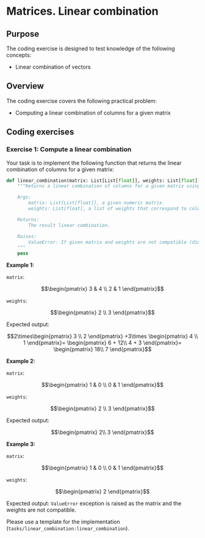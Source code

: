 # Matrices. Linear combination

## Purpose

The coding exercise is designed to test knowledge of the following concepts:
* Linear combination of vectors

## Overview

The coding exercise covers the following practical problem:
* Computing a linear combination of columns for a given matrix

## Coding exercises

### Exercise 1: Compute a linear combination

Your task is to implement the following function that returns the linear combination of columns for a given matrix:

```python
def linear_combination(matrix: List[List[float]], weights: List[float]) -> List[float]:
    """Returns a linear combination of columns for a given matrix using a list of corresponding weights.

    Args:
        matrix: List[List[float]], a given numeric matrix.
        weights: List[float], a list of weights that correspond to columns

    Returns:
        The result linear combination.

    Raises:
        ValueError: If given matrix and weights are not compatible (dimensionalities don't match).
    """
    pass
```

**Example 1:**

`matrix`:
```math
\begin{pmatrix}
   3 & 4 \\
   2 & 1
\end{pmatrix}
```

`weights`:
```math
\begin{pmatrix}
   2 \\
   3 
\end{pmatrix}
```

Expected output: 

```math
2\times\begin{pmatrix}
   3 \\
   2 
\end{pmatrix}
+3\times
\begin{pmatrix}
   4 \\
   1 
\end{pmatrix}=
\begin{pmatrix}
   6 + 12\\
   4 + 3
\end{pmatrix}=
\begin{pmatrix}
   18\\
   7
\end{pmatrix}
```

**Example 2:**

`matrix`:
```math
\begin{pmatrix}
   1 & 0 \\
   0 & 1
\end{pmatrix}
```

`weights`:
```math
\begin{pmatrix}
   2 \\
   3 
\end{pmatrix}
```

Expected output: 

```math
\begin{pmatrix}
   2\\
   3
\end{pmatrix}
```

**Example 3:**

`matrix`:
```math
\begin{pmatrix}
   1 & 0 \\
   0 & 1
\end{pmatrix}
```

`weights`:
```math
\begin{pmatrix}
   2
\end{pmatrix}
```

Expected output: `ValueError` exception is raised as the matrix and the weights are not compatible.

Please use a template for the implementation (`tasks/linear_combination:linear_combination`).

